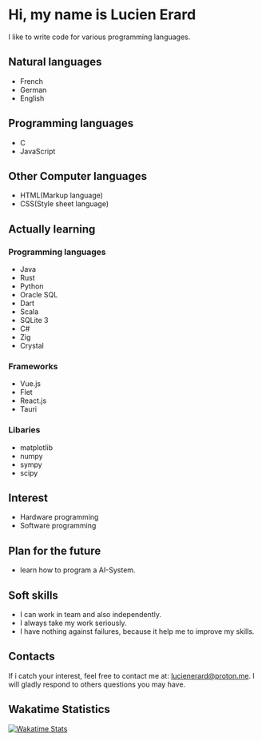 # Hi, my name is Lucien Erard
I like to write code for various programming languages.

## Natural languages
- French
- German
- English
  
## Programming languages
- C
- JavaScript

## Other Computer languages
- HTML(Markup language)
- CSS(Style sheet language)

## Actually learning

### Programming languages
- Java
- Rust
- Python
- Oracle SQL
- Dart
- Scala
- SQLite 3 
- C#
- Zig
- Crystal

### Frameworks
- Vue.js
- Flet
- React.js
- Tauri

### Libaries
- matplotlib
- numpy
- sympy
- scipy

## Interest
- Hardware programming
- Software programming

## Plan for the future
- learn how to program a AI-System.

## Soft skills 
- I can work in team and also independently.
- I always take my work seriously.
- I have nothing against failures, because it help me to improve my skills.

## Contacts
If i catch your interest, feel free to contact me at: lucienerard@proton.me.
I will gladly respond to others questions you may have.

## Wakatime Statistics
[![Wakatime Stats](https://github-readme-stats.vercel.app/api/wakatime?username=erardlucien&theme=white&hide=properties,yaml,text,jshell,batchfile,json,git+config,gitignore+file,IDEA_MODULE,CLASS,CSV,PHP&langs_count=15)](https://wakatime.com/@erardlucien)
